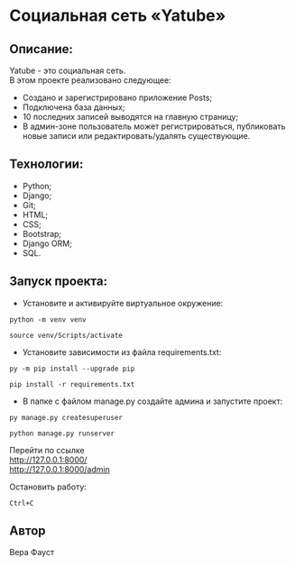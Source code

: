# Социальная сеть «Yatube»

## Описание:
Yatube - это социальная сеть.  
В этом проекте реализовано следующее:
- Создано и зарегистрировано приложение Posts;
- Подключена база данных;
- 10 последних записей выводятся на главную страницу;
- В админ-зоне пользователь может регистрироваться, публиковать новые записи или редактировать/удалять существующие.

## Технологии:
- Python;
- Django;
- Git;
- HTML;
- CSS;
- Bootstrap;
- Django ORM;
- SQL.

## Запуск проекта:
- Установите и активируйте виртуальное окружение:
```
python -m venv venv
```
```
source venv/Scripts/activate
```

- Установите зависимости из файла requirements.txt:
```
py -m pip install --upgrade pip
```
```
pip install -r requirements.txt
```

- В папке с файлом manage.py создайте админа и запустите проект:
```
py manage.py createsuperuser
```
```
python manage.py runserver
```
Перейти по ссылке  
http://127.0.0.1:8000/  
http://127.0.0.1:8000/admin  

Остановить работу:
```
Ctrl+C
```

## Автор
Вера Фауст
